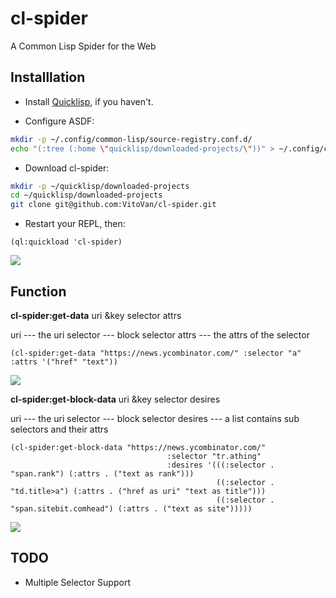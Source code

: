 # cl-spider
A Common Lisp Spider for the Web

## Installlation

* Install [Quicklisp](http://quicklisp.org/), if you haven't.

* Configure ASDF:

```bash
mkdir -p ~/.config/common-lisp/source-registry.conf.d/
echo "(:tree (:home \"quicklisp/downloaded-projects/\"))" > ~/.config/common-lisp/source-registry.conf.d/projects.conf
```

* Download cl-spider:

```bash
mkdir -p ~/quicklisp/downloaded-projects
cd ~/quicklisp/downloaded-projects
git clone git@github.com:VitoVan/cl-spider.git
```

* Restart your REPL, then:

```Lisp
(ql:quickload 'cl-spider)
```
![](https://raw.githubusercontent.com/VitoVan/cl-spider/master/screenshots/quickload.png)

## Function

**cl-spider:get-data** uri &key selector attrs

uri --- the uri
selector --- block selector
attrs --- the attrs of the selector


```Lisp
(cl-spider:get-data "https://news.ycombinator.com/" :selector "a" :attrs '("href" "text"))
```

![](https://raw.githubusercontent.com/VitoVan/cl-spider/master/screenshots/get-data.png)

**cl-spider:get-block-data** uri &key selector desires

uri --- the uri
selector --- block selector
desires --- a list contains sub selectors and their attrs

```Lisp
(cl-spider:get-block-data "https://news.ycombinator.com/" 
                                   :selector "tr.athing" 
                                   :desires '(((:selector . "span.rank") (:attrs . ("text as rank")))
                                              ((:selector . "td.title>a") (:attrs . ("href as uri" "text as title")))
                                              ((:selector . "span.sitebit.comhead") (:attrs . ("text as site")))))
```

![](https://raw.githubusercontent.com/VitoVan/cl-spider/master/screenshots/get-block-data.png)

## TODO

* Multiple Selector Support
